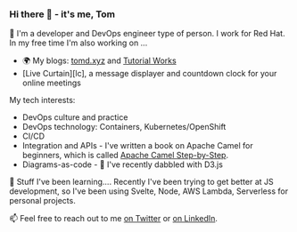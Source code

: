 ### Hi there 👋 - it's me, Tom

🔭 I'm a developer and DevOps engineer type of person. I work for Red Hat. In my free time I'm also working on ...

- 🌍 My blogs: [tomd.xyz][tomd] and [Tutorial Works][tw]
- [Live Curtain][lc], a message displayer and countdown clock for your online meetings

My tech interests:

- DevOps culture and practice
- DevOps technology: Containers, Kubernetes/OpenShift
- CI/CD
- Integration and APIs - I've written a book on Apache Camel for beginners, which is called [Apache Camel Step-by-Step][camelsbs].
- Diagrams-as-code - 🌱 I've recently dabbled with D3.js

🌱 Stuff I've been learning.... Recently I've been trying to get better at JS development, so I've been using Svelte, Node, AWS Lambda, Serverless for personal projects.

📫 Feel free to reach out to me [on Twitter][twitter] or [on LinkedIn][linkedin].

[tomd]: https://tomd.xyz
[tw]: https://www.tutorialworks.com
[disco]: https://www.discochap.com
[discosrc]: https://github.com/monodot/discochap
[camelsbs]: https://tomd.xyz/camelstepbystep
[linkedin]: https://www.linkedin.com/in/tomint/
[twitter]: https://twitter.com/monodot

<!--
**monodot/monodot** is a ✨ _special_ ✨ repository because its `README.md` (this file) appears on your GitHub profile.

Here are some ideas to get you started:

- 🔭 I’m currently working on ...
- 🌱 I’m currently learning ...
- 👯 I’m looking to collaborate on ...
- 🤔 I’m looking for help with ...
- 💬 Ask me about ...
- 📫 How to reach me: ...
- 😄 Pronouns: ...
- ⚡ Fun fact: ...
-->
